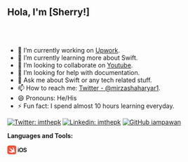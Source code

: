 ## Hola, I'm [Sherry!]
<br/>
<br/>

- 🔭 I’m currently working on [Upwork](https://www.upwork.com/freelancers/~01bec36f442a2caadb).
- 🌱 I’m currently learning more about Swift.
- 👯 I’m looking to collaborate on [Youtube](https://www.youtube.com/channel/UCbSoRIo9xPOBWLGnI0hOMFw/videos).
- 🤔 I’m looking for help with documentation.
- 💬 Ask me about Swift or any tech related stuff.
- 📫 How to reach me: [Twitter - @mirzashaharyar1](https://twitter.com/mirzashaharyar1).
- 😄 Pronouns: He/His
- ⚡ Fun fact: I spend almost 10 hours learning everyday.

[![Twitter: imthepk](https://img.shields.io/twitter/follow/imthepk?style=social)](https://twitter.com/@mirzashaharyar1)
[![Linkedin: imthepk](https://img.shields.io/badge/-imthepk-blue?style=flat-square&logo=Linkedin&logoColor=white&link=https://www.linkedin.com/in/mirza-shaharyar-baig-144ab9185/)](https://www.linkedin.com/in/mirza-shaharyar-baig-144ab9185/)
[![GitHub iampawan](https://img.shields.io/github/followers/MirzaGe?label=follow&style=social)](https://github.com/MirzaGe)

**Languages and Tools:**  

<code><img height="20" src="https://raw.githubusercontent.com/github/explore/80688e429a7d4ef2fca1e82350fe8e3517d3494d/topics/swift/swift.png"></code>
<code><img height="20" src="https://raw.githubusercontent.com/github/explore/80688e429a7d4ef2fca1e82350fe8e3517d3494d/topics/ios/ios.png"></code>


